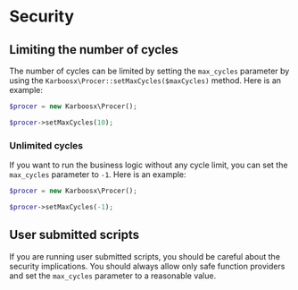 # Security

## Limiting the number of cycles

The number of cycles can be limited by setting the `max_cycles` parameter by using the `Karboosx\Procer::setMaxCycles($maxCycles)` method. Here is an example:

```php
$procer = new Karboosx\Procer();

$procer->setMaxCycles(10);
```

### Unlimited cycles

If you want to run the business logic without any cycle limit, you can set the `max_cycles` parameter to `-1`. Here is an example:

```php
$procer = new Karboosx\Procer();

$procer->setMaxCycles(-1);
```

## User submitted scripts

If you are running user submitted scripts, you should be careful about the security implications. 
You should always allow only safe function providers and set the `max_cycles` parameter to a reasonable value.